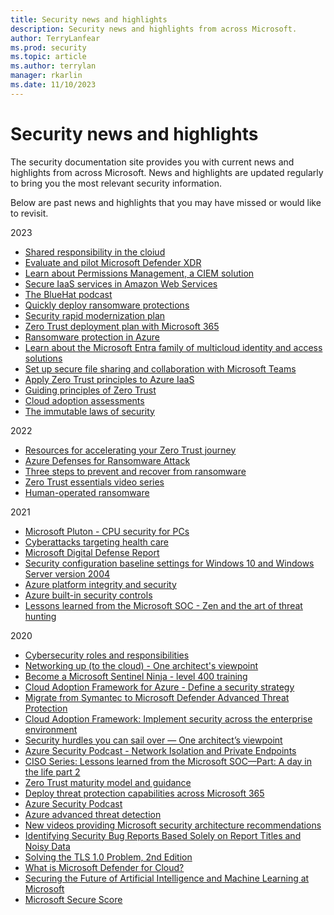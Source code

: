 ```yaml
---
title: Security news and highlights
description: Security news and highlights from across Microsoft.
author: TerryLanfear
ms.prod: security
ms.topic: article
ms.author: terrylan
manager: rkarlin
ms.date: 11/10/2023
---
```


# Security news and highlights

The security documentation site provides you with current news and highlights from across Microsoft. News and highlights are updated regularly to bring you the most relevant security information.

Below are past news and highlights that you may have missed or would like to revisit.

2023

- [Shared responsibility in the cloiud](/azure/security/fundamentals/shared-responsibility)
- [Evaluate and pilot Microsoft Defender XDR](/microsoft-365/security/defender/eval-overview)
- [Learn about Permissions Management, a CIEM solution](/azure/active-directory/cloud-infrastructure-entitlement-management/overview)
- [Secure IaaS services in Amazon Web Services](/security/zero-trust/secure-iaas-apps)
- [The BlueHat podcast](https://shows.acast.com/the-bluehat-podcast)
- [Quickly deploy ransomware protections](/security/ransomware/protect-against-ransomware)
- [Security rapid modernization plan](/security/privileged-access-workstations/security-rapid-modernization-plan)
- [Zero Trust deployment plan with Microsoft 365](/microsoft-365/security/microsoft-365-zero-trust)
- [Ransomware protection in Azure](/azure/security/fundamentals/ransomware-protection)
- [Learn about the Microsoft Entra family of multicloud identity and access solutions](/entra/)
- [Set up secure file sharing and collaboration with Microsoft Teams](/microsoft-365/solutions/setup-secure-collaboration-with-teams)
- [Apply Zero Trust principles to Azure IaaS](/security/zero-trust/azure-infrastructure-overview)
- [Guiding principles of Zero Trust](/security/zero-trust/zero-trust-overview)
- [Cloud adoption assessments](/assessments/93dfb79b-71af-404d-897e-3928ecfb92b1/)
- [The immutable laws of security](/security/zero-trust/ten-laws-of-security)

2022

- [Resources for accelerating your Zero Trust journey](https://www.microsoft.com/security/blog/2021/05/24/resources-for-accelerating-your-zero-trust-journey/)
- [Azure Defenses for Ransomware Attack](https://azure.microsoft.com/resources/azure-defenses-for-ransomware-attack/)
- [Three steps to prevent and recover from ransomware](https://www.microsoft.com/security/blog/2021/09/07/3-steps-to-prevent-and-recover-from-ransomware/)
- [Zero Trust essentials video series](https://www.youtube.com/watch?v=LE52xoYlFvs&list=PLXtHYVsvn_b_P09Jqw65XvV0zp6HP2liu)
- [Human-operated ransomware](/security/compass/human-operated-ransomware)

2021

- [Microsoft Pluton - CPU security for PCs](https://www.microsoft.com/security/blog/2020/11/17/meet-the-microsoft-pluton-processor-the-security-chip-designed-for-the-future-of-windows-pcs/)
- [Cyberattacks targeting health care](https://blogs.microsoft.com/on-the-issues/2020/11/13/health-care-cyberattacks-covid-19-paris-peace-forum/)
- [Microsoft Digital Defense Report](https://www.microsoft.com/download/details.aspx?id=101738)
- [Security configuration baseline settings for Windows 10 and Windows Server version 2004](https://techcommunity.microsoft.com/t5/microsoft-security-baselines/security-baseline-final-windows-10-and-windows-server-version/ba-p/1543631)
- [Azure platform integrity and security](/azure/security/fundamentals/platform)
- [Azure built-in security controls](/azure/security/fundamentals/security-controls)
- [Lessons learned from the Microsoft SOC - Zen and the art of threat hunting](https://www.microsoft.com/security/blog/2020/06/25/zen-and-the-art-of-threat-hunting/)

2020

- [Cybersecurity roles and responsibilities](https://www.microsoft.com/security/blog/2020/08/06/organize-security-team-evolution-cybersecurity-roles-responsibilities/)
- [Networking up (to the cloud) - One architect's viewpoint](/microsoft-365/solutions/networking-design-principles)
- [Become a Microsoft Sentinel Ninja - level 400 training](https://techcommunity.microsoft.com/t5/azure-sentinel/become-an-azure-sentinel-ninja-the-complete-level-400-training/ba-p/1246310)
- [Cloud Adoption Framework for Azure - Define a security strategy](/azure/cloud-adoption-framework/strategy/define-security-strategy)
- [Migrate from Symantec to Microsoft Defender Advanced Threat Protection](/windows/security/threat-protection/microsoft-defender-atp/symantec-to-microsoft-defender-atp-migration)
- [Cloud Adoption Framework: Implement security across the enterprise environment](/azure/cloud-adoption-framework/get-started/security)
- [Security hurdles you can sail over — One architect’s viewpoint](/microsoft-365/solutions/security-design-principles)
- [Azure Security Podcast - Network Isolation and Private Endpoints](https://rss.com/podcasts/azsecpodcast/63940/)
- [CISO Series: Lessons learned from the Microsoft SOC—Part: A day in the life part 2](https://www.microsoft.com/security/blog/2020/05/04/lessons-learned-microsoft-soc-part-3c/)
- [Zero Trust maturity model and guidance](https://www.microsoft.com/security/business/zero-trust?rtc=1)
- [Deploy threat protection capabilities across Microsoft 365](/microsoft-365/solutions/deploy-threat-protection)
- [Azure Security Podcast](https://azsecuritypodcast.azurewebsites.net/)
- [Azure advanced threat detection](/azure/security/fundamentals/threat-detection)
- [New videos providing Microsoft security architecture recommendations](/security/compass/microsoft-security-compass-introduction)
- [Identifying Security Bug Reports Based Solely on Report Titles and Noisy Data](identifying-security-bug-reports.md)
- [Solving the TLS 1.0 Problem, 2nd Edition](solving-tls1-problem.md)
- [What is Microsoft Defender for Cloud?](/azure/security-center/security-center-intro)
- [Securing the Future of Artificial Intelligence and Machine Learning at Microsoft](securing-artificial-intelligence-machine-learning.md)
- [Microsoft Secure Score](/microsoft-365/security/mtp/microsoft-secure-score)
